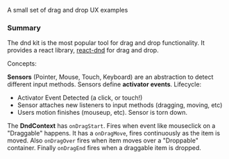 A small set of drag and drop UX examples

### Summary

The dnd kit is the most popular tool for drag and drop functionality. It provides a react library, [react-dnd](https://github.com/react-dnd/react-dnd/) for drag and drop.

Concepts:

**Sensors** (Pointer, Mouse, Touch, Keyboard) are an abstraction to detect different input methods. Sensors define **activator events**. Lifecycle:

- Activator Event Detected (a click, or touch!)
- Sensor attaches new listeners to input methods (dragging, moving, etc)
- Users motion finishes (mouseup, etc). Sensor is torn down.

The **DndContext** has `onDragStart`. Fires when event like mouseclick on a "Draggable" happens.
It has a `onDragMove`, fires continuously as the item is moved. Also `onDragOver` fires when item moves over a "Droppable" container.
Finally `onDragEnd` fires when a draggable item is dropped.
